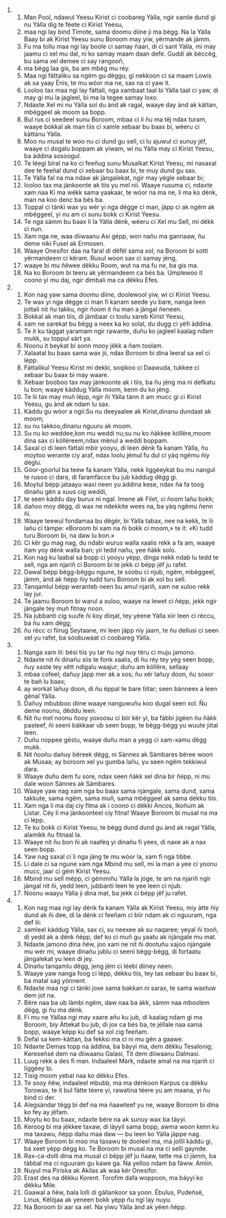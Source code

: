 <ol>
  <li>
    <ol>
      <li>Man Pool, ndawul Yeesu Kirist ci coobareg Yàlla, ngir xamle dund gi nu Yàlla dig te féete ci Kirist Yeesu,</li>
      <li>maa ngi lay bind Timote, sama doomu diine ji ma bëgg. Na la Yàlla Baay bi ak Kirist Yeesu sunu Boroom may yiw, yërmande ak jàmm.</li>
      <li>Fu ma tollu maa ngi lay boole ci samay ñaan, di ci sant Yàlla, mi may jaamu ci xel mu dal, ni ko samay maam daan defe. Guddi ak bëccëg, bu sama xel demee ci say rangooñ,</li>
      <li>ma bëgg laa gis, ba am mbég mu réy.</li>
      <li>Maa ngi fàttaliku sa ngëm gu dëggu, gi nekkoon ci sa maam Lowis ak sa yaay Ënis, te mu wóor ma ne, sax na ci yaw it.</li>
      <li>Looloo tax maa ngi lay fàttali, nga xambaat taal bi Yàlla taal ci yaw, di may gi mu la jagleel, bi ma la tegee samay loxo.</li>
      <li>Ndaxte Xel mi nu Yàlla sol du ànd ak ragal, waaye day ànd ak kàttan, mbëggeel ak moom sa bopp.</li>
      <li>Bul rus ci seedeel sunu Boroom, mbaa ci li ñu ma tëj ndax turam, waaye bokkal ak man tiis ci xamle xebaar bu baax bi, wéeru ci kàttanu Yàlla.</li>
      <li>Moo nu musal te woo nu ci dund gu sell, ci lu ajuwul ci sunuy jëf, waaye ci dogalu boppam ak yiwam, wi nu Yàlla may ci Kirist Yeesu, ba àddina sosoogul.</li>
      <li>Te léegi biral na ko ci feeñug sunu Musalkat Kirist Yeesu, mi nasaxal dee te feeñal dund ci xebaar bu baax bi, te muy dund gu sax.</li>
      <li>Te Yàlla fal na ma ndaw ak jàngalekat, ngir may yégle xebaar bi;</li>
      <li>looloo tax ma jànkoonte ak tiis yu mel nii. Waaye rusuma ci, ndaxte xam naa Ki ma wékk sama yaakaar, te wóor na ma ne, li ma ko dénk, man na koo denc ba bés ba.</li>
      <li>Toppal ci tànki wax yu wér yi nga dégge ci man, jàpp ci ak ngëm ak mbëggeel, yi nu am ci sunu bokk ci Kirist Yeesu.</li>
      <li>Te nga sàmm bu baax li la Yàlla dénk, wéeru ci Xel mu Sell, mi dëkk ci nun.</li>
      <li>Xam nga ne, waa diiwaanu Asi gépp, won nañu ma gannaaw, ñu deme niki Fusel ak Ermosen.</li>
      <li>Waaye Onesifor daa na faral di dëfël sama xol; na Boroom bi sotti yërmandeem ci këram. Rusul woon sax ci samay jéng,</li>
      <li>waaye bi mu ñëwee dëkku Room, wut na ma fu ne, ba gis ma.</li>
      <li>Na ko Boroom bi teeru ak yërmandeem ca bés ba. Umplewoo it coono yi mu daj, ngir dimbali ma ca dëkku Efes.</li>
    </ol>
  </li>
  <li>
    <ol>
      <li>Kon nag yaw sama doomu diine, doolewool yiw, wi ci Kirist Yeesu.</li>
      <li>Te wax yi nga dégge ci man fi kanam seede yu bare, nanga leen jottali nit ñu takku, ngir ñoom it ñu man a jàngal ñeneen.</li>
      <li>Bokkal ak man tiis, di jàmbaar ci toolu xareb Kirist Yeesu,</li>
      <li>xam ne xarekat bu bëgg a neex ka ko solal, du dugg ci yëfi àddina.</li>
      <li>Te it ku tàggat yaramam ngir rawante, duñu ko jagleel kaalag ndam mukk, su toppul sàrt ya.</li>
      <li>Noonu it beykat bi sonn mooy jëkk a ñam toolam.</li>
      <li>Xalaatal bu baax sama wax jii, ndax Boroom bi dina leeral sa xel ci lépp.</li>
      <li>Fàttalikul Yeesu Kirist mi dekki, soqikoo ci Daawuda, tukkee ci xebaar bu baax bi may waare.</li>
      <li>Xebaar booboo tax may jànkoonte ak i tiis, ba ñu jéng ma ni defkatu lu bon; waaye kàddug Yàlla moom, kenn du ko jéng.</li>
      <li>Te lii tax may muñ lépp, ngir ñi Yàlla tànn it am mucc gi ci Kirist Yeesu, gu ànd ak ndam lu sax.</li>
      <li>Kàddu gu wóor a ngii:Su nu deeyaalee ak Kirist,dinanu dundaat ak moom;</li>
      <li>su nu takkoo,dinanu nguuru ak moom.</li>
      <li>Su nu ko weddee,kon mu weddi nu;su nu ko ñàkkee kóllëre,moom dina sax ci kóllëreem,ndax mënul a weddi boppam.</li>
      <li>Saxal ci di leen fàttali mbir yooyu, di leen dénk fa kanam Yàlla, ñu moytoo werante ciy araf, ndax loolu jëmul fu dul ci yàq ngëmu ñiy déglu.</li>
      <li>Góor-góorlul ba teew fa kanam Yàlla, nekk liggéeykat bu mu nangul te rusoo ci dara, di faramfàcce bu jub kàddug dëgg gi.</li>
      <li>Moytul bépp jataayu waxi neen yu àddina kese, ndax ña fa toog dinañu gën a xuus cig weddi,</li>
      <li>te seen kàddu day burux ni ngal. Imene ak Filet, ci ñoom lañu bokk;</li>
      <li>dañoo moy dëgg, di wax ne ndekkite wees na, ba yàq ngëmu ñenn ñi.</li>
      <li>Waaye teewul fondamaa bu dëgër, bi Yàlla tabax, nee na kekk, te lii lañu ci tàmpe: «Boroom bi xam na ñi bokk ci moom,» te it: «Ki tudd turu Boroom bi, na daw lu bon.»</li>
      <li>Ci kër gu mag nag, du ndabi wurus walla xaalis rekk a fa am, waaye itam yoy dénk walla ban; yii tedd nañu, yee ñàkk solo.</li>
      <li>Kon nag ku laabal sa bopp ci yooyu yépp, dinga nekk ndab lu tedd te sell, nga am njariñ ci Boroom bi te jekk ci bépp jëf ju rafet.</li>
      <li>Dawal bépp bëgg-bëggu ngune, te sóobu ci njub, ngëm, mbëggeel, jàmm, ànd ak ñépp ñiy tudd turu Boroom bi ak xol bu sell.</li>
      <li>Tanqamlul bépp weranteb neen bu amul njariñ, xam ne xuloo rekk lay jur.</li>
      <li>Te jaamu Boroom bi warul a xuloo, waaye na lewet ci ñépp, jekk ngir jàngale tey muñ fitnay noon.</li>
      <li>Na jubbanti cig suufe ñi koy diiŋat, tey yéene Yàlla xiir leen ci réccu, ba ñu xam dëgg;</li>
      <li>ñu rëcc ci fiirug Seytaane, mi leen jàpp niy jaam, te ñu dellusi ci seen xel yu rafet, ba sóobuwaat ci coobareg Yàlla.</li>
    </ol>
  </li>
  <li>
    <ol>
      <li>Nanga xam lii: bési tiis yu tar ñu ngi nuy tëru ci muju jamono.</li>
      <li>Ndaxte nit ñi dinañu siis te fonk xaalis, di ñu réy tey yég seen bopp, ñuy xaste tey xëtt ndigalu waajur; duñu am kóllëre, sellaay</li>
      <li>mbaa cofeel; dañuy jàpp mer ak a sos; ñu xér lañuy doon, ñu soxor te bañ lu baax;</li>
      <li>ay workat lañuy doon, di ñu ëppal te bare tiitar; seen bànneex a leen gënal Yàlla.</li>
      <li>Dañuy mbubboo diine waaye nanguwuñu koo dugal seen xol. Ñu deme noonu, dëddu leen.</li>
      <li>Nit ñu mel noonu ñooy yoxoosu ci biir kër yi, ba fàbbi jigéen ñu ñàkk pasteef, ñi seeni bàkkaar ub seen bopp, te bëgg-bëgg yu wuute jiital leen.</li>
      <li>Duñu noppee gëstu, waaye duñu man a yegg ci xam-xamu dëgg mukk.</li>
      <li>Nit ñooñu dañuy bëreek dëgg, ni Sànnes ak Sàmbares bëree woon ak Musaa; ay boroom xel yu gumba lañu, yu seen ngëm tekkiwul dara.</li>
      <li>Waaye duñu dem fu sore, ndax seen ñàkk xel dina bir ñépp, ni mu dale woon Sànnes ak Sàmbares.</li>
      <li>Waaye yaw nag xam nga bu baax sama njàngale, sama dund, sama takkute, sama ngëm, sama muñ, sama mbëggeel ak sama dékku tiis.</li>
      <li>Xam nga li ma daj ciy fitna ak i coono ci dëkki Ancos, Ikoñum ak Listar. Céy li ma jànkoonteel ciy fitna! Waaye Boroom bi musal na ma ci lépp.</li>
      <li>Te ku bokk ci Kirist Yeesu, te bëgg dund dund gu ànd ak ragal Yàlla, alamikk ñu fitnaal la.</li>
      <li>Waaye nit ñu bon ñi ak naaféq yi dinañu fi yées, di naxe ak a nax seen bopp.</li>
      <li>Yaw nag saxal ci li nga jàng te mu wóor la, xam fi nga tibbe.</li>
      <li>Li dale ci sa ngune xam nga Mbind mu sell, mi la man a yee ci yoonu mucc, jaar ci gëm Kirist Yeesu.</li>
      <li>Mbind mu sell mépp, ci gémmiñu Yàlla la jóge, te am na njariñ ngir jàngal nit ñi, yedd leen, jubbanti leen te yee leen ci njub.</li>
      <li>Noonu waayu Yàlla ji dina mat, ba jekk ci bépp jëf ju rafet.</li>
    </ol>
  </li>
  <li>
    <ol>
      <li>Kon nag maa ngi lay dénk fa kanam Yàlla ak Kirist Yeesu, miy àtte ñiy dund ak ñi dee, di la dénk ci feeñam ci biir ndam ak ci nguuram, nga def lii:</li>
      <li>xamleel kàddug Yàlla, sax ci, su neexee ak su naqaree; yeyal ñi tooñ, di yedd ak a dénk ñépp, def ko ci muñ gu yaatu ak njàngale mu mat.</li>
      <li>Ndaxte jamono dina ñëw, joo xam ne nit ñi dootuñu xajoo njàngale mu wér mi, waaye dinañu jublu ci seeni bëgg-bëgg, di fortaatu jàngalekat yu leen di jey.</li>
      <li>Dinañu tanqamlu dëgg, jeng jëm ci léebi diiney neen.</li>
      <li>Waaye yaw nanga foog ci lépp, dékku tiis, tey tas xebaar bu baax bi, ba matal sag yónnent.</li>
      <li>Ndaxte maa ngi ci tànki joxe sama bakkan ni sarax, te sama waxtuw dem jot na.</li>
      <li>Bëre naa ba ub làmbi ngëm, daw naa ba àkk, sàmm naa mboolem dëgg, gi ñu ma dénk.</li>
      <li>Fi mu ne Yàllaa ngi may xaare añu ku jub, di kaalag ndam gi ma Boroom, biy Àttekat bu jub, di jox ca bés ba, te jéllale naa sama bopp, waaye képp ku def sa xol cig feeñam.</li>
      <li>Defal sa kem-kàttan, ba fekksi ma ci ni mu gën a gaawe.</li>
      <li>Ndaxte Demas topp na àddina, ba bàyyi ma, dem dëkku Tesalonig; Kereseñsë dem na diiwaanu Galasi, Tit dem diiwaanu Dalmasi.</li>
      <li>Luug rekk a des fi man. Indaaleel Màrk, ndaxte amal na ma njariñ ci liggéey bi.</li>
      <li>Tisig moom yebal naa ko dëkku Efes.</li>
      <li>Te sooy ñëw, indaaleel mbubb, ma ma dénkoon Karpus ca dëkku Torowas, te it bul fàtte téere yi, rawatina téere yu am maana, yi ñu bind ci der.</li>
      <li>Alegsàndar tëgg bi def na ma ñaawteef yu ne, waaye Boroom bi dina ko fey ay jëfam.</li>
      <li>Moytu ko bu baax, ndaxte bëre na ak sunuy wax ba tàyyi.</li>
      <li>Keroog bi ma jëkkee taxaw, di làyyil sama bopp, awma woon kenn ku ma taxawu, ñépp dañu maa daw — bu leen ko Yàlla jàppe nag.</li>
      <li>Waaye Boroom bi moo ma taxawu te dooleel ma, ma jollil kàddu gi, ba xeet yépp dégg ko. Te Boroom bi musal na ma ci selli gaynde.</li>
      <li>Rax-ca-dolli dina ma musal ci bépp jëf ju ñaaw, tette ma ci jàmm, ba tàbbal ma ci nguuram gu kawe ga. Na yelloo ndam ba fàww. Amiin.</li>
      <li>Nuyul ma Piriska ak Akilas ak waa kër Onesifor.</li>
      <li>Erast des na dëkku Korent. Torofim dafa woppoon, ma bàyyi ko dëkku Mile.</li>
      <li>Gaawal a ñëw, bala lolli di gàllankoor sa yoon. Ëbulus, Pudeñsë, Linus, Këlójaa ak yeneen bokk yépp ñu ngi lay nuyu.</li>
      <li>Na Boroom bi aar sa xel. Na yiwu Yàlla ànd ak yéen ñépp.</li>
    </ol>
  </li>
</ol>
